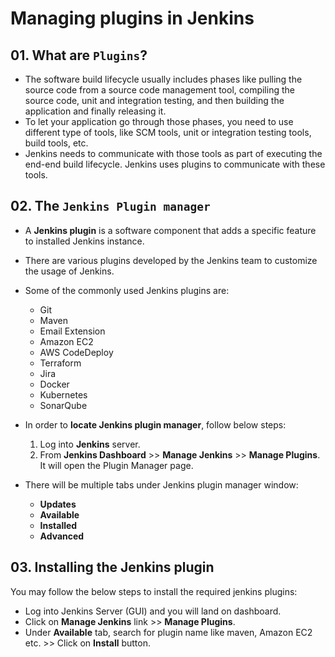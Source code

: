 # Managing plugins in Jenkins

## 01. What are `Plugins`?

- The software build lifecycle usually includes phases like pulling the source code from a source code management tool, compiling the source code, unit and integration testing, and then building the application and finally releasing it.
- To let your application go through those phases, you need to use different type of tools, like SCM tools, unit or integration testing tools, build tools, etc.
- Jenkins needs to communicate with those tools as part of executing the end-end build lifecycle. Jenkins uses plugins to communicate with these tools.

## 02. The `Jenkins Plugin manager`

- A **Jenkins plugin** is a software component that adds a specific feature to installed Jenkins instance.
- There are various plugins developed by the Jenkins team to customize the usage of Jenkins.
- Some of the commonly used Jenkins plugins are:
  - Git
  - Maven
  - Email Extension
  - Amazon EC2
  - AWS CodeDeploy
  - Terraform
  - Jira
  - Docker
  - Kubernetes
  - SonarQube
- In order to **locate Jenkins plugin manager**, follow below steps:

  1. Log into **Jenkins** server.
  2. From **Jenkins Dashboard** >> **Manage Jenkins** >> **Manage Plugins**. It will open the Plugin Manager page.

- There will be multiple tabs under Jenkins plugin manager window:
  - **Updates**
  - **Available**
  - **Installed**
  - **Advanced**

## 03. Installing the Jenkins plugin

You may follow the below steps to install the required jenkins plugins:

- Log into Jenkins Server (GUI) and you will land on dashboard.
- Click on **Manage Jenkins** link >> **Manage Plugins**.
- Under **Available** tab, search for plugin name like maven, Amazon EC2 etc. >> Click on **Install** button.
